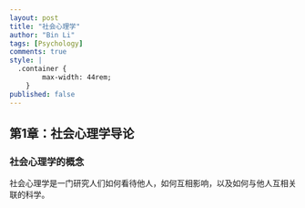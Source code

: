 ```yaml
---
layout: post
title: "社会心理学"
author: "Bin Li"
tags: [Psychology]
comments: true
style: |
  .container {
        max-width: 44rem;
    } 
published: false
---
```


## 第1章：社会心理学导论
### 社会心理学的概念
社会心理学是一门研究人们如何看待他人，如何互相影响，以及如何与他人互相关联的科学。


